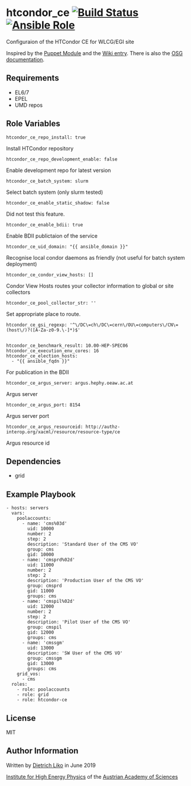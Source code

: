# htcondor_ce [![Build Status](https://travis-ci.com/hephyvienna/ansible-role-htcondor-ce.svg?branch=master)](https://travis-ci.com/hephyvienna/ansible-role-htcondor-ce) [![Ansible Role](https://img.shields.io/ansible/role/41511.svg)](https://galaxy.ansible.com/hephyvienna/htcondor-ce)

Configuraion of the HTCondor CE for WLCG/EGI site

Inspired by the [Puppet Module](https://github.com/cernops/puppet-htcondor_ce)
and the [Wiki entry](https://wiki.infn.it/progetti/htcondor-tf/htcondor-ce_setup).
There is also the [OSG documentation](https://bbockelm.github.io/docs/compute-element/htcondor-ce-overview).

## Requirements

*   EL6/7
*   EPEL
*   UMD repos

## Role Variables

    htcondor_ce_repo_install: true

Install HTCondor repository

    htcondor_ce_repo_development_enable: false

Enable development repo for latest version

    htcondor_ce_batch_system: slurm

Select batch system (only slurm tested)

    htcondor_ce_enable_static_shadow: false

Did not test this feature.

    htcondor_ce_enable_bdii: true

Enable BDII publictaion of the service

    htcondor_ce_uid_domain: "{{ ansible_domain }}"

Recognise local condor daemons as friendly (not useful for batch system deployment)

    htcondor_ce_condor_view_hosts: []

Condor View Hosts routes your collector information to global or site collectors

    htcondor_ce_pool_collector_str: ''

Set appropriate place to route.

    htcondor_ce_gsi_regexp: '^\/DC\=ch\/DC\=cern\/OU\=computers\/CN\=(host\/)?([A-Za-z0-9.\-]*)$'


    htcondor_ce_benchmark_result: 10.00-HEP-SPEC06
    htcondor_ce_execution_env_cores: 16
    htcondor_ce_election_hosts:
      - "{{ ansible_fqdn }}"

For publication in the BDII

    htcondor_ce_argus_server: argus.hephy.oeaw.ac.at

Argus server

    htcondor_ce_argus_port: 8154

Argus server port

    htcondor_ce_argus_resourceid: http://authz-interop.org/xacml/resource/resource-type/ce

Argus resource id

## Dependencies

-   grid

## Example Playbook

    - hosts: servers
      vars:
        poolaccounts:
          - name: 'cms%03d'
            uid: 10000
            number: 2
            step: 2
            description: 'Standard User of the CMS VO'
            group: cms
            gid: 10000
          - name: 'cmsprd%02d'
            uid: 11000
            number: 2
            step: 2
            description: 'Production User of the CMS VO'
            group: cmsprd
            gid: 11000
            groups: cms
          - name: 'cmspil%02d'
            uid: 12000
            number: 2
            step: 2
            description: 'Pilot User of the CMS VO'
            group: cmspil
            gid: 12000
            groups: cms
          - name: 'cmssgm'
            uid: 13000
            description: 'SW User of the CMS VO'
            group: cmssgm
            gid: 13000
            groups: cms
        grid_vos:
          - cms
      roles:
        - role: poolaccounts
        - role: grid
        - role: htcondor-ce


## License

MIT

## Author Information

Written by [Dietrich Liko](http://hephy.at/dliko) in June 2019

[Institute for High Energy Physics](http://www.hephy.at) of the
[Austrian Academy of Sciences](http://www.oeaw.ac.at)
